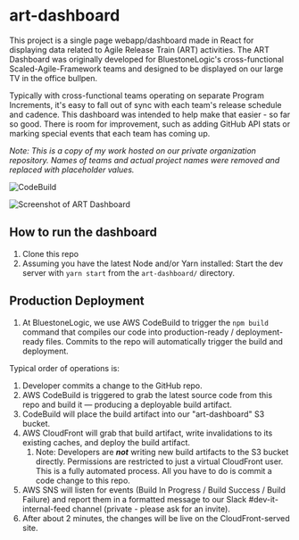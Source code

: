 # art-dashboard

This project is a single page webapp/dashboard made in React for displaying data related to Agile Release Train (ART) activities. The ART Dashboard was originally developed for BluestoneLogic's cross-functional Scaled-Agile-Framework teams and designed to be displayed on our large TV in the office bullpen. 

Typically with cross-functional teams operating on separate Program Increments, it's easy to fall out of sync with each team's release schedule and cadence. This dashboard was intended to help make that easier - so far so good. There is room for improvement, such as adding GitHub API stats or marking special events that each team has coming up. 

_Note: This is a copy of my work hosted on our private organization repository. Names of teams and actual project names were removed and replaced with placeholder values._

![CodeBuild](https://codebuild.us-east-1.amazonaws.com/badges?uuid=eyJlbmNyeXB0ZWREYXRhIjoicTZRUWdzUE5TVFNSNTd3UEhXTkdrVTYyUzlFY0ZxOHAzTXpya3NuTHFoQ3lRbU5hVmFtNXdESVkvT2ZYRlpRZkdma29RR0VWSGFQR1JYWkZldWJVQ2RRPSIsIml2UGFyYW1ldGVyU3BlYyI6ImtwaFMwMENSV3E5SDNYaGQiLCJtYXRlcmlhbFNldFNlcmlhbCI6MX0%3D&branch=master)

![Screenshot of ART Dashboard](https://github.com/eban5/art-dashboard/blob/master/art_dashboard_screenshot.png)

## How to run the dashboard

1. Clone this repo
2. Assuming you have the latest Node and/or Yarn installed: Start the dev server with `yarn start` from the `art-dashboard/` directory.

## Production Deployment

1. At BluestoneLogic, we use AWS CodeBuild to trigger the `npm build` command that compiles our code into production-ready / deployment-ready files. Commits to the repo will automatically trigger the build and deployment.

Typical order of operations is:

1. Developer commits a change to the GitHub repo.
2. AWS CodeBuild is triggered to grab the latest source code from this repo and build it — producing a deployable build artifact.
3. CodeBuild will place the build artifact into our "art-dashboard" S3 bucket.
4. AWS CloudFront will grab that build artifact, write invalidations to its existing caches, and deploy the build artifact.
   1. Note: Developers are ***not*** writing new build artifacts to the S3 bucket directly. Permissions are restricted to just a virtual CloudFront user. This is a fully automated process. All you have to do is commit a code change to this repo. 
5. AWS SNS will listen for events (Build In Progress / Build Success / Build Failure) and report them in a formatted message to our Slack #dev-it-internal-feed channel (private - please ask for an invite).
6. After about 2 minutes, the changes will be live on the CloudFront-served site.



